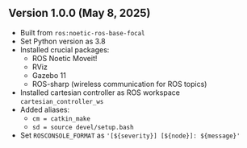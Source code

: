 

Version 1.0.0 (May 8, 2025)
----------------------------

+ Built from `ros:noetic-ros-base-focal`
+ Set Python version as 3.8
+ Installed crucial packages:
  - ROS Noetic Moveit!
  - RViz
  - Gazebo 11
  - ROS-sharp (wireless communication for ROS topics)
+ Installed cartesian controller as ROS workspace `cartesian_controller_ws`
+ Added aliases:
  - `cm = catkin_make`
  - `sd = source devel/setup.bash`
+ Set `ROSCONSOLE_FORMAT` as `'[${severity}] [${node}]: ${message}'`